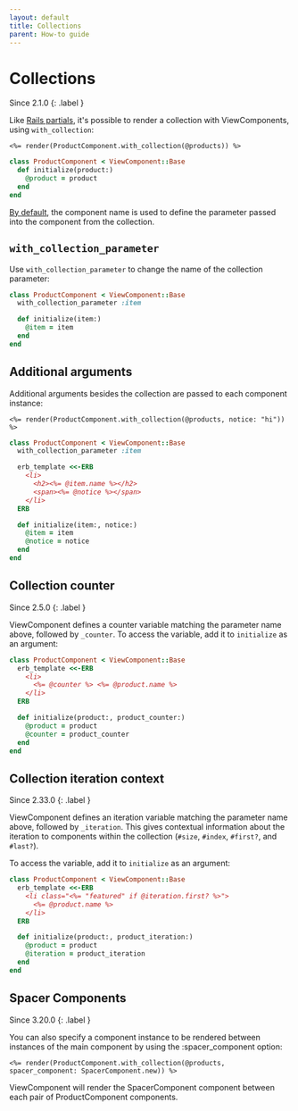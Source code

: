 ```yaml
---
layout: default
title: Collections
parent: How-to guide
---
```


# Collections

Since 2.1.0
{: .label }

Like [Rails partials](https://guides.rubyonrails.org/layouts_and_rendering.html#rendering-collections), it's possible to render a collection with ViewComponents, using `with_collection`:

```erb
<%= render(ProductComponent.with_collection(@products)) %>
```

```ruby
class ProductComponent < ViewComponent::Base
  def initialize(product:)
    @product = product
  end
end
```

[By default](https://github.com/viewcomponent/view_component/blob/89f8fab4609c1ef2467cf434d283864b3c754473/lib/view_component/base.rb#L249), the component name is used to define the parameter passed into the component from the collection.

## `with_collection_parameter`

Use `with_collection_parameter` to change the name of the collection parameter:

```ruby
class ProductComponent < ViewComponent::Base
  with_collection_parameter :item

  def initialize(item:)
    @item = item
  end
end
```

## Additional arguments

Additional arguments besides the collection are passed to each component instance:

```erb
<%= render(ProductComponent.with_collection(@products, notice: "hi")) %>
```

```ruby
class ProductComponent < ViewComponent::Base
  with_collection_parameter :item

  erb_template <<-ERB
    <li>
      <h2><%= @item.name %></h2>
      <span><%= @notice %></span>
    </li>
  ERB

  def initialize(item:, notice:)
    @item = item
    @notice = notice
  end
end
```

## Collection counter

Since 2.5.0
{: .label }

ViewComponent defines a counter variable matching the parameter name above, followed by `_counter`. To access the variable, add it to `initialize` as an argument:

```ruby
class ProductComponent < ViewComponent::Base
  erb_template <<-ERB
    <li>
      <%= @counter %> <%= @product.name %>
    </li>
  ERB

  def initialize(product:, product_counter:)
    @product = product
    @counter = product_counter
  end
end
```

## Collection iteration context

Since 2.33.0
{: .label }

ViewComponent defines an iteration variable matching the parameter name above, followed by `_iteration`. This gives contextual information about the iteration to components within the collection (`#size`, `#index`, `#first?`, and `#last?`).

To access the variable, add it to `initialize` as an argument:

```ruby
class ProductComponent < ViewComponent::Base
  erb_template <<-ERB
    <li class="<%= "featured" if @iteration.first? %>">
      <%= @product.name %>
    </li>
  ERB

  def initialize(product:, product_iteration:)
    @product = product
    @iteration = product_iteration
  end
end
```

## Spacer Components

Since 3.20.0
{: .label }

You can also specify a component instance to be rendered between instances of the main component by using the :spacer_component option:

```erb
<%= render(ProductComponent.with_collection(@products, spacer_component: SpacerComponent.new)) %>

```

ViewComponent will render the SpacerComponent component between each pair of ProductComponent components.
